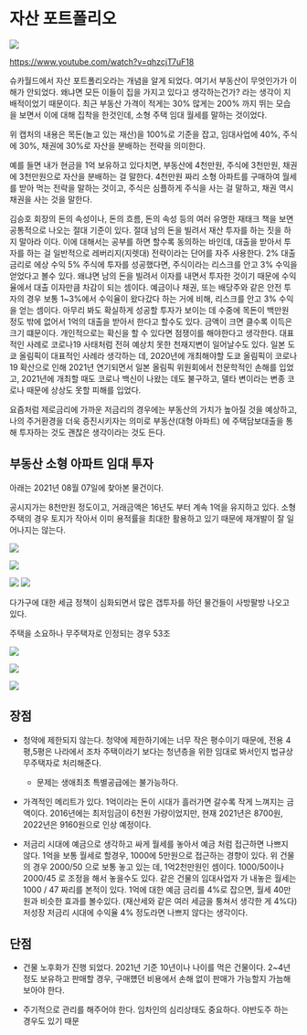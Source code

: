 
# 자산 포트폴리오

![](images/02d60a23.png)

https://www.youtube.com/watch?v=qhzcjT7uF18

슈카월드에서 자산 포트폴리오라는 개념을 알게 되었다. 여기서 부동산이 무엇인가가 이해가 안되었다. 왜냐면 모든 이들이 집을 가지고 있다고 생각하는건가? 라는 생각이 지배적이었기 때문이다. 최근 부동산 가격이 적게는 30% 많게는 200% 까지 뛰는 모습을 보면서 이에 대해 집착을 한것인데, 소형 주택 임대 월세를 말하는 것이었다.

위 캡처의 내용은 목돈(놀고 있는 재산)을 100%로 기준을 잡고, 임대사업에 40%, 주식에 30%, 채권에 30%로 자산을 분배하는 전략을 의미한다. 

예를 들면 내가 현금을 1억 보유하고 있다치면, 부동산에 4천만원, 주식에 3천만원, 채권에 3천만원으로 자산을 분배하는 걸 말한다. 4천만원 짜리 소형 아파트를 구매하여 월세를 받아 먹는 전략을 말하는 것이고, 주식은 심플하게 주식을 사는 걸 말하고, 채권 역시 채권을 사는 것을 말한다.

김승호 회장의 돈의 속성이나, 돈의 흐름, 돈의 속성 등의 여러 유명한 재태크 책을 보면 공통적으로 나오는 절대 기준이 있다.
절대 남의 돈을 빌려서 재산 투자를 하는 짓을 하지 말아라 이다. 이에 대해서는 공부를 하면 할수록 동의하는 바인데, 대출을 받아서 투자를 하는 걸 일반적으로 레버리지(지렛대) 전략이라는 단어를 자주 사용한다. 2% 대출 금리로 에상 수익 5% 주식에 투자를 성공했다면, 주식이라는 리스크를 안고 3% 수익을 얻었다고 볼수 있다. 왜냐면 남의 돈을 빌려서 이자를 내면서 투자한 것이기 때문에 수익율에서 대출 이자만큼 차감이 되는 셈이다. 예금이나 채권, 또는 배당주와 같은 안전 투자의 경우 보통 1~3%에서 수익율이 왔다갔다 하는 거에 비해, 리스크를 안고 3% 수익을 얻는 셈이다. 
아무리 봐도 확실하게 성공할 투자가 보이는 데 수중에 목돈이 백만원 정도 밖에 없어서 1억의 대출을 받아서 한다고 할수도 있다. 금액이 크면 클수록 이득은 크기 떄문이다. 개인적으로는 확신을 할 수 있다면 점쟁이를 해야한다고 생각한다. 대표적인 사례로 코로나19 사태처럼 전혀 예상치 못한 천재지변이 일어날수도 있다. 일본 도쿄 올림픽이 대표적인 사례라 생각하는 데, 2020년에 개최해야할 도쿄 올림픽이 코로나19 확산으로 인해 2021년 연기되면서 일본 올림픽 위원회에서 천문학적인 손해를 입었고, 2021년에 개최할 때도 코로나 백신이 나왔는 데도 불구하고, 델타 변이라는 변종 코로나 때문에 상상도 못할 피해를 입었다.  
 
 요즘처럼 제로금리에 가까운 저금리의 경우에는 부동산의 가치가 높아질 것을 예상하고, 나의 주거환경을 더욱 증진시키자는 의미로 부동산(대형 아파트) 에 주택담보대출을 통해 투자하는 것도 괜찮은 생각이라는 것도 든다. 
 
 
 
 ## 부동산 소형 아파트 임대 투자
 
 아래는 2021년 08월 07일에 찾아본 물건이다.

 공시지가는 8천만원 정도이고, 거래금액은 16년도 부터 계속 1억을 유지하고 있다. 소형 주택의 경우 토지가 작아서 이미 용적률을 최대한 활용하고 있기 때문에 재개발이 잘 일어나지는 않는다. 
 
 ![](images/00ea4b00.png)
 
 ![](images/036d0844.png)
 
 ![](images/177bd46b.png)
 ![](images/4642c6b4.png)
 
 다가구에 대한 세금 정책이 심화되면서 많은 갭투자를 하던 물건들이 사방팔방 나오고 있다.
 
 주택을 소요하나 무주택자로 인정되는 경우 53조
  
 
 ![](images/5f93887a.png)
 
 ![](images/c8a3541b.png)
 
 ![](images/5b4cec92.png)
 
 

## 장점 
 
- 청약에 제한되지 않는다. 청약에 제한하기에는 너무 작은 평수이기 때문에, 전용 4평,5평은 나라에서 조차 주택이라기 보다는 청년층을 위한 임대로 봐서인지 법규상 무주택자로 처리해준다.

    - 문제는 생애최초 특별공급에는 불가능하다.

- 가격적인 메리트가 있다. 1억이라는 돈이 시대가 흘러가면 갈수록 작게 느껴지는 금액이다. 2016년에는 최저임금이 6천원 가량이었지만, 현재 2021년은 8700원, 2022년은 9160원으로 인상 예정이다. 

- 저금리 시대에 예금으로 생각하고 싸게 월세를 놓아서 예금 처럼 접근하면 나쁘지 않다. 1억을 보통 월세로 할경우, 1000에 5만원으로 접근하는 경향이 있다. 위 건물의 경우 2000/50 으로 보통 놓고 있는 데, 1억2천만원인 셈이다. 1000/50이나 2000/45 로 조정을 해서 놓을수도 있다. 같은 건물의 임대사업자 가 내놓은 월세는 1000 / 47 짜리를 본적이 있다.  1억에 대한 예금 금리를 4%로 잡으면, 월세 40만원과 비슷한 효과를 볼수있다. (재산세와 같은 여러 세금을 퉁쳐서 생각한 게 4%다) 저성장 저금리 시대에 수익율 4% 정도라면 나쁘지 않다는 생각이다. 

## 단점

- 건물 노후화가 진행 되었다. 2021년 기준 10년이나 나이를 먹은 건물이다. 2~4년 정도 보유하고 판매할 경우, 구매헀던 비용에서 손해 없이 판매가 가능할지 가늠해보아야 한다.

- 주기적으로 관리를 해주어야 한다. 임차인의 심리상태도 중요하다. 야반도주 하는 경우도 있기 때문




 
 